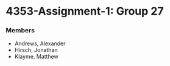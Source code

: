 # 4353-Assignment-1: Group 27

### Members
- Andrews, Alexander
- Hirsch, Jonathan
- Klayme, Matthew
